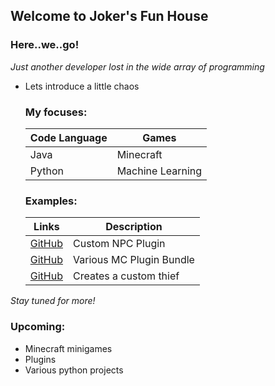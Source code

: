 ## Welcome to Joker's Fun House


### Here..we..go!

_Just another developer lost in the wide array of programming_




- Lets introduce a little chaos


   ### My focuses:
  Code Language | Games
  ------------ | -------------
  Java | Minecraft
  Python | Machine Learning

  ### Examples:
  Links| Description
  ------------ | -------------
  [GitHub](https://github.com/GothamsJoker/Npc) | Custom NPC Plugin
  [GitHub](https://github.com/GothamsJoker/MineCraft2) | Various MC Plugin Bundle
  [GitHub](https://github.com/GothamsJoker/CustomMob) | Creates a custom thief

_Stay tuned for more!_

 ### Upcoming:
 - Minecraft minigames
 - Plugins
 - Various python projects
